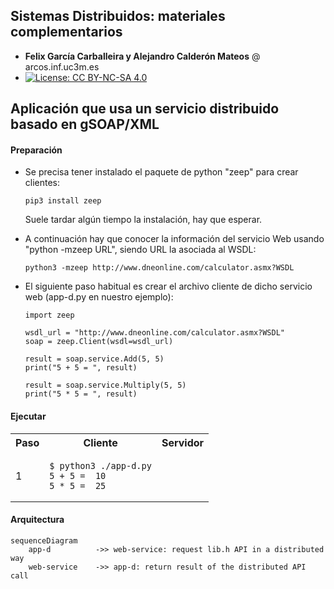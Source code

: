 
## Sistemas Distribuidos: materiales complementarios
+ **Felix García Carballeira y Alejandro Calderón Mateos** @ arcos.inf.uc3m.es
+ [![License: CC BY-NC-SA 4.0](https://img.shields.io/badge/License-CC%20BY--NC--SA%204.0-blue.svg)](https://github.com/acaldero/uc3m_sd/blob/main/LICENSE)


## Aplicación que usa un servicio distribuido basado en gSOAP/XML

#### Preparación

* Se precisa tener instalado el paquete de python "zeep" para crear clientes:
  ```
  pip3 install zeep 
  ```
  Suele tardar algún tiempo la instalación, hay que esperar.

* A continuación hay que conocer la información del servicio Web usando "python -mzeep URL", siendo URL la asociada al WSDL:
  ```
  python3 -mzeep http://www.dneonline.com/calculator.asmx?WSDL
  ```

* El siguiente paso habitual es crear el archivo cliente de dicho servicio web (app-d.py en nuestro ejemplo):
  ```
  import zeep

  wsdl_url = "http://www.dneonline.com/calculator.asmx?WSDL"
  soap = zeep.Client(wsdl=wsdl_url) 

  result = soap.service.Add(5, 5)
  print("5 + 5 = ", result)

  result = soap.service.Multiply(5, 5)
  print("5 * 5 = ", result)
  ```


#### Ejecutar

<html>
<table>
<tr><th>Paso</th><th>Cliente</th><th>Servidor</th></tr>

<tr>
<td>1</td>
<td>

```
$ python3 ./app-d.py
5 + 5 =  10
5 * 5 =  25
```

</td>
<td>

```
```

</td>
</tr>

</table>
</html>


#### Arquitectura

```mermaid
sequenceDiagram
    app-d          ->> web-service: request lib.h API in a distributed way
    web-service    ->> app-d: return result of the distributed API call
```


